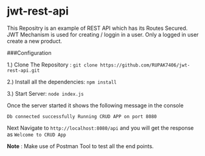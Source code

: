 # jwt-rest-api

This Repositry is an example of REST API which has its Routes Secured. JWT Mechanism is used for creating / loggin in a user. Only a logged in user create a new product.

###Configuration

1.) Clone The Repository :
`git clone https://github.com/RUPAK7406/jwt-rest-api.git`

 2.) Install all the dependencies:
 `npm install`
 
 3.) Start Server:
 `node index.js`
 
Once the server started it shows the following message in the console

`Db connected successfully
Running CRUD APP on port 8080`

Next Navigate to `http://localhost:8080/api` and you will get the response as `Welcome to CRUD App`

**Note** : Make use of Postman Tool to test all the end points.

